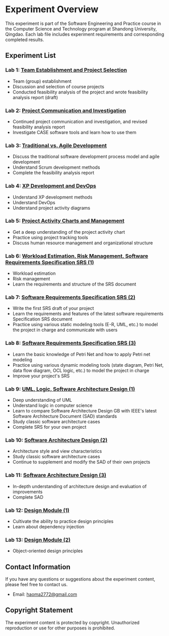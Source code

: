 # Experiment Overview

This experiment is part of the Software Engineering and Practice course in the Computer Science and Technology program at Shandong University, Qingdao. Each lab file includes experiment requirements and corresponding completed results.

## Experiment List

### Lab 1: [Team Establishment and Project Selection](lab1/lab1_requirement.pdf)
   - Team (group) establishment
   - Discussion and selection of course projects
   - Conducted feasibility analysis of the project and wrote feasibility analysis report (draft)

### Lab 2: [Project Communication and Investigation](lab2/lab2_requirement.pdf)
   - Continued project communication and investigation, and revised feasibility analysis report
   - Investigate CASE software tools and learn how to use them

### Lab 3: [Traditional vs. Agile Development](lab3/lab3_requirement.pdf)
   - Discuss the traditional software development process model and agile development
   - Understand Scrum development methods
   - Complete the feasibility analysis report

### Lab 4: [XP Development and DevOps](lab4/lab4_requirement.pdf)
   - Understand XP development methods
   - Understand DevOps
   - Understand project activity diagrams

### Lab 5: [Project Activity Charts and Management](lab5/lab5_requirement.pdf)
   - Get a deep understanding of the project activity chart
   - Practice using project tracking tools
   - Discuss human resource management and organizational structure

### Lab 6: [Workload Estimation, Risk Management, Software Requirements Specification SRS (1)](lab6/lab6_requirement.pdf)
   - Workload estimation
   - Risk management
   - Learn the requirements and structure of the SRS document

### Lab 7: [Software Requirements Specification SRS (2)](lab7/lab7_requirement.pdf)
   - Write the first SRS draft of your project
   - Learn the requirements and features of the latest software requirements Specification SRS document
   - Practice using various static modeling tools (E-R, UML, etc.) to model the project in charge and communicate with users

### Lab 8: [Software Requirements Specification SRS (3)](lab8/lab8_requirement.pdf)
   - Learn the basic knowledge of Petri Net and how to apply Petri net modeling
   - Practice using various dynamic modeling tools (state diagram, Petri Net, data flow diagram, OCL logic, etc.) to model the project in charge
   - Improve your project's SRS

### Lab 9: [UML, Logic, Software Architecture Design (1)](lab9/lab9_requirement.pdf)
   - Deep understanding of UML
   - Understand logic in computer science
   - Learn to compare Software Architecture Design GB with IEEE's latest Software Architecture Document (SAD) standards
   - Study classic software architecture cases
   - Complete SRS for your own project

### Lab 10: [Software Architecture Design (2)](lab10/lab10_requirement.pdf)
   - Architecture style and view characteristics
   - Study classic software architecture cases
   - Continue to supplement and modify the SAD of their own projects

### Lab 11: [Software Architecture Design (3)](lab11/lab11_requirement.pdf)
   - In-depth understanding of architecture design and evaluation of improvements
   - Complete SAD 

### Lab 12: [Design Module (1)](lab12/lab12_requirement.pdf)
   - Cultivate the ability to practice design principles
   - Learn about dependency injection

### Lab 13: [Design Module (2)](lab13/lab13_requirement.pdf)
   - Object-oriented design principles

## Contact Information

If you have any questions or suggestions about the experiment content, please feel free to contact us.

- Email: haoma2772@gmail.com

## Copyright Statement

The experiment content is protected by copyright. Unauthorized reproduction or use for other purposes is prohibited.
